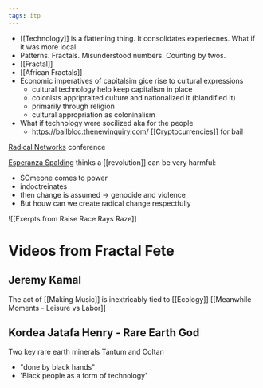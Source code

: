 ```yaml
---
tags: itp
---
```

- [[Technology]] is a flattening thing. It consolidates experiecnes. What if it was more local.
- Patterns. Fractals. Misunderstood numbers. Counting by twos. 
- [[Fractal]]
- [[African Fractals]]
- Economic imperatives of capitalsim gice rise to cultural expressions
	- cultural technology help keep capitalism in place
	- colonists appripraited culture and nationalized it (blandified it)
	- primarily through religion
	- cultural appropriation as coloninalism
- What if technology were socilized aka for the people
	- https://bailbloc.thenewinquiry.com/ [[Cryptocurrencies]] for bail

[Radical Networks](https://radicalnetworks.org/) conference


[Esperanza Spalding](http://officemagazine.net/life-force-esperanza-spalding) thinks a [[revolution]] can be very harmful:
- SOmeone comes to power
- indoctreinates
- then change is assumed -> genocide and violence
- But houw can we create radical change respectfully 

![[Exerpts from Raise Race Rays Raze]]

# Videos from Fractal Fete
## Jeremy Kamal
The act of [[Making Music]] is inextricably tied to [[Ecology]]
[[Meanwhile Moments - Leisure vs Labor]]

## Kordea Jatafa Henry -  Rare Earth God
Two key rare earth minerals Tantum and Coltan
- "done by black hands"
- 'Black people as a form of technology'
